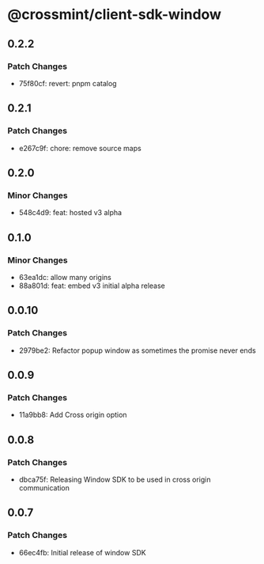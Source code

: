# @crossmint/client-sdk-window

## 0.2.2

### Patch Changes

- 75f80cf: revert: pnpm catalog

## 0.2.1

### Patch Changes

- e267c9f: chore: remove source maps

## 0.2.0

### Minor Changes

- 548c4d9: feat: hosted v3 alpha

## 0.1.0

### Minor Changes

- 63ea1dc: allow many origins
- 88a801d: feat: embed v3 initial alpha release

## 0.0.10

### Patch Changes

- 2979be2: Refactor popup window as sometimes the promise never ends

## 0.0.9

### Patch Changes

- 11a9bb8: Add Cross origin option

## 0.0.8

### Patch Changes

- dbca75f: Releasing Window SDK to be used in cross origin communication

## 0.0.7

### Patch Changes

- 66ec4fb: Initial release of window SDK
